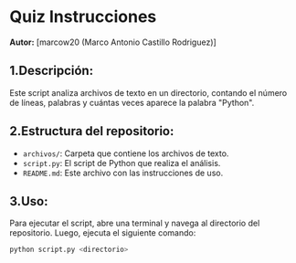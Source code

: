 # Quiz Instrucciones

**Autor:** [marcow20 (Marco Antonio Castillo Rodriguez)]

## 1.Descripción:
Este script analiza archivos de texto en un directorio, contando el número de líneas, palabras y cuántas veces aparece la palabra "Python".

## 2.Estructura del repositorio:
- `archivos/`: Carpeta que contiene los archivos de texto.
- `script.py`: El script de Python que realiza el análisis.
- `README.md`: Este archivo con las instrucciones de uso.

## 3.Uso:
Para ejecutar el script, abre una terminal y navega al directorio del repositorio. Luego, ejecuta el siguiente comando:

```bash
python script.py <directorio>
